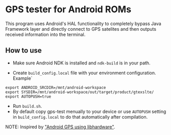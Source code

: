 # GPS tester for Android ROMs

This program uses Android's HAL functionality to completely bypass Java Framework layer and directly connect to GPS satelites and then outputs received information into the terminal.

## How to use

* Make sure Android NDK is installed and `ndk-build` is in your path.

* Create `build_config.local` file with your environment configuration. Example`

```shell
export ANDROID_SRCDIR=/mnt/android-workspace
export SYSDIR=/mnt/android-workspace/out/target/product/gtexslte/
export AUTOPUSH=true

```

* Run `build.sh`.
* By default copy gps-test menually to your device or use `AUTOPUSH` setting in `build_config.local` to do that automatically after compilation.


NOTE: Inspired by ["Android GPS using libhardware"](https://gist.github.com/kanru/1568934).